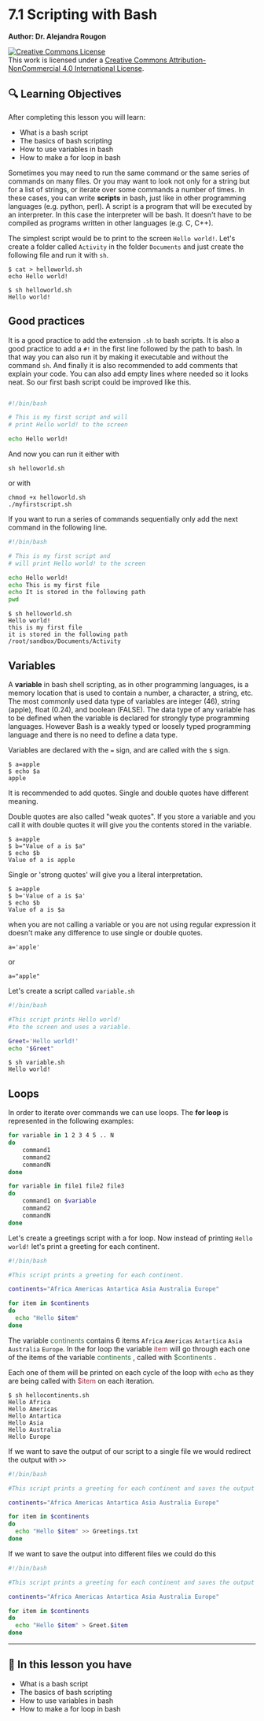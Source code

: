 # 7.1 Scripting with Bash


**Author:  Dr. Alejandra Rougon** 

<a rel="license" href="http://creativecommons.org/licenses/by-nc/4.0/"><img alt="Creative Commons License" style="border-width:0" src="https://i.creativecommons.org/l/by-nc/4.0/88x31.png" /></a><br />This work is licensed under a <a rel="license" href="http://creativecommons.org/licenses/by-nc/4.0/">Creative Commons Attribution-NonCommercial 4.0 International License</a>.
 
##  🔍 **Learning Objectives**
After completing this lesson you will learn:

* What is a bash script
* The basics of bash scripting
* How to use variables in bash
* How to make a for loop in bash


Sometimes you may need to run the same command or the same series of commands on many files. Or you may want to look not only for a string but for a list of strings, or iterate over some commands a number of times. In these cases, you can write **scripts** in bash, just like in other programming languages (e.g. python, perl). A script is a program that will be executed by an interpreter. In this case the interpreter will be bash. It doesn't have to be compiled as programs written in other languages (e.g. C, C++).

The simplest script would be to print to the screen `Hello world!`. Let's create a folder called `Activity` in the folder `Documents` and just create the following file and run it with `sh`. 

```
$ cat > helloworld.sh
echo Hello world!

$ sh helloworld.sh
Hello world!
```

## Good practices

It is a good practice to add the extension `.sh` to bash scripts. It is also a good practice to add a `#!` in the first line followed by  the path to bash. In that way you can also run it by making it executable and without the command `sh`. And finally it is also recommended to add comments that explain your code. You can also add empty lines where needed so it looks neat. So our first bash script could be improved like this.

```bash

#!/bin/bash

# This is my first script and will 
# print Hello world! to the screen

echo Hello world!

```

And now you can run it either with

```sh helloworld.sh```<br>

or with<br>

```chmod +x helloworld.sh```<br>
```./myfirstscript.sh```<br>

If you want to run a series of commands sequentially only add the next command in the following line.



```bash
#!/bin/bash

# This is my first script and 
# will print Hello world! to the screen

echo Hello world!
echo This is my first file
echo It is stored in the following path
pwd

```

```
$ sh helloworld.sh 
Hello world!
this is my first file
it is stored in the following path
/root/sandbox/Documents/Activity
```


## Variables

A **variable** in bash shell scripting, as in other programming languages, is a memory location that is used to contain a number, a character, a string, etc. The most commonly used data type of variables are integer (46), string (apple), float (0.24), and boolean (FALSE). The data type of any variable has to be defined when the variable is declared for strongly type programming languages. However Bash is a weakly typed or loosely typed programming language and there is no need to define a data type.

Variables are declared with the `=` sign, and are called with the `$` sign.

```
$ a=apple
$ echo $a
apple

```
It is recommended to add quotes. Single and double quotes have different meaning.

Double quotes are also called "weak quotes". If you store a variable and you call it with double quotes it will give you the contents stored in the variable.

```
$ a=apple
$ b="Value of a is $a"
$ echo $b
Value of a is apple
```

Single or 'strong quotes' will give you a literal interpretation.

```
$ a=apple
$ b='Value of a is $a'
$ echo $b
Value of a is $a
```
when you are not calling a variable or you are not using regular expression it doesn't make any difference to use single or double quotes.

```
a='apple'
```
or

```
a="apple"
```

Let's create a script called `variable.sh` 

```bash
#!/bin/bash

#This script prints Hello world! 
#to the screen and uses a variable.

Greet='Hello world!'
echo "$Greet"
```
```
$ sh variable.sh
Hello world!
```

## Loops
In order to iterate over commands we can use loops. The **for loop** is represented in the following examples:

```bash
for variable in 1 2 3 4 5 .. N
do
	command1
	command2
	commandN
done
```

```bash
for variable in file1 file2 file3
do
	command1 on $variable
	command2
	commandN
done
```
Let's create a greetings script with a for loop. Now instead of printing `Hello world!` let's print a greeting for each continent.

```bash
#!/bin/bash

#This script prints a greeting for each continent. 

continents="Africa Americas Antartica Asia Australia Europe"

for item in $continents
do
  echo "Hello $item" 
done

```


The variable <font color="#2C6E3B"> continents </font> contains 6 items `Africa` `Americas` `Antartica` `Asia` `Australia` `Europe`. In the for loop the variable <font color="#9E3147"> item </font> will go through each one of the items of the variable <font color="#2C6E3B"> continents </font>, called with <font color="#2C6E3B"> $continents </font>.

Each one of them will be printed on each cycle of the loop with `echo` as they are being called with <font color="#9E3147">$item </font> on each iteration.



```
$ sh hellocontinents.sh 
Hello Africa
Hello Americas
Hello Antartica
Hello Asia
Hello Australia
Hello Europe
```

If we want to save the output of our script to a single file we would redirect the output with `>>`



```bash
#!/bin/bash

#This script prints a greeting for each continent and saves the output to the file Greetings.txt 

continents="Africa Americas Antartica Asia Australia Europe"

for item in $continents
do
  echo "Hello $item" >> Greetings.txt
done
```

If we want to save the output into different files we could do this

```bash
#!/bin/bash

#This script prints a greeting for each continent and saves the output into a different file for each continent.

continents="Africa Americas Antartica Asia Australia Europe"

for item in $continents
do
  echo "Hello $item" > Greet.$item
done

```


___
## 🔑 **In this lesson you have**

* What is a bash script
* The basics of bash scripting
* How to use variables in bash
* How to make a for loop in bash




